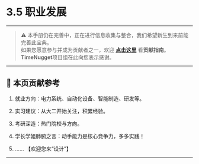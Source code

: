# 3.5 职业发展

---

> ⚠️ 本手册仍在完善中，正在进行信息收集与整合，我们希望新生到来前能完善此宝典。  
> 如果您愿意参与并成为贡献者之一，欢迎 **[点击这里](/CONTRIBUTING)** 看**贡献指南**。  
> **TimeNugget**项目组在此向您表示感谢。  

---

## 📌 本页贡献参考

1. 就业方向：电力系统、自动化设备、智能制造、研发等。

2. 实习建议：从大二开始关注，积累经验。

3. 考研深造：热门院校与方向。

4. 学长学姐肺腑之言：动手能力是核心竞争力，多多实践！

5. ……  【欢迎您来“设计”】

---
